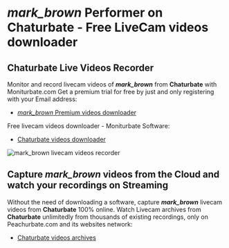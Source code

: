 # _mark_brown_ Performer on Chaturbate - Free LiveCam videos downloader

## Chaturbate Live Videos Recorder

Monitor and record livecam videos of **_mark_brown_** from **Chaturbate** with Moniturbate.com
Get a premium trial for free by just and only registering with your Email address:
* [_mark_brown_ Premium videos downloader](https://moniturbate.com/request-demo-licence-key.html)

Free livecam videos downloader - Moniturbate Software:
* [Chaturbate videos downloader](https://moniturbate.com/moniturbate-download-software.html)

![_mark_brown_ livecam videos recorder](https://peachurnet.com/templates/moniturbate-software.png)


## Capture _mark_brown_ videos from the Cloud and watch your recordings on Streaming

Without the need of downloading a software, capture **_mark_brown_** livecam videos from **Chaturbate** 100% online.
Watch Livecam archives from **Chaturbate** unlimitedly from thousands of existing recordings, only on Peachurbate.com and its websites network:
* [Chaturbate videos archives](https://peachurnet.com/)